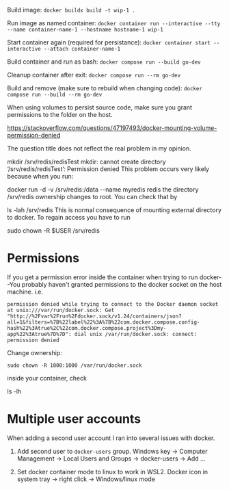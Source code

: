 
Build image:
`docker buildx build -t wip-1 .`

Run image as named container:
`docker container run --interactive --tty --name container-name-1 --hostname hostname-1 wip-1`

Start container again (required for persistance):
`docker container start --interactive --attach container-name-1`

Build container and run as bash:
`docker compose run --build go-dev`

Cleanup container after exit:
`docker compose run --rm go-dev`

Build and remove (make sure to rebuild when changing code):
`docker compose run --build --rm go-dev`

When using volumes to persist source code, make sure you grant permissions to the folder on the host.

https://stackoverflow.com/questions/47197493/docker-mounting-volume-permission-denied

The question title does not reflect the real problem in my opinion.

mkdir /srv/redis/redisTest
mkdir: cannot create directory ‘/srv/redis/redisTest’: Permission denied
This problem occurs very likely because when you run:

docker run -d -v /srv/redis:/data --name myredis redis
the directory /srv/redis ownership changes to root. You can check that by

ls -lah /srv/redis
This is normal consequence of mounting external directory to docker. To regain access you have to run

sudo chown -R $USER /srv/redis

# Permissions

If you get a permission error inside the container when trying to run docker--You probably haven't granted permissions to the docker socket on the host machine. i.e.
```
permission denied while trying to connect to the Docker daemon socket at unix:///var/run/docker.sock: Get "http://%2Fvar%2Frun%2Fdocker.sock/v1.24/containers/json?all=1&filters=%7B%22label%22%3A%7B%22com.docker.compose.config-hash%22%3Atrue%2C%22com.docker.compose.project%3Dmy-app%22%3Atrue%7D%7D": dial unix /var/run/docker.sock: connect: permission denied
```

Change ownership:

`sudo chown -R 1000:1000 /var/run/docker.sock`

inside your container, check

ls -lh

# Multiple user accounts

When adding a second user account I ran into several issues with docker. 

1. Add second user to `docker-users` group. Windows key -> Computer Management -> Local Users and Groups -> docker-users -> Add ...

2. Set docker container mode to linux to work in WSL2. Docker icon in system tray -> right click -> Windows/linux mode 
